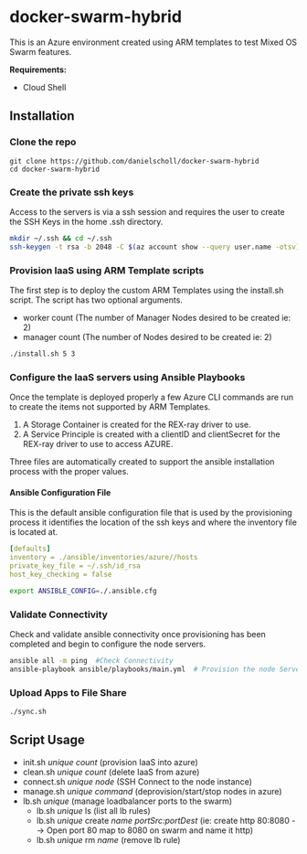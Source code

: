 # docker-swarm-hybrid

This is an Azure environment created using ARM templates to test Mixed OS Swarm features.

__Requirements:__

- Cloud Shell

## Installation
### Clone the repo

```
git clone https://github.com/danielscholl/docker-swarm-hybrid
cd docker-swarm-hybrid
```

### Create the private ssh keys

Access to the servers is via a ssh session and requires the user to create the SSH Keys in the home .ssh directory.

```bash
mkdir ~/.ssh && cd ~/.ssh
ssh-keygen -t rsa -b 2048 -C $(az account show --query user.name -otsv) -f id_rsa
```

### Provision IaaS using ARM Template scripts

The first step is to deploy the custom ARM Templates using the install.sh script.  The script has two optional arguments.

- worker count (The number of Manager Nodes desired to be created  ie: 2)
- manager count (The number of Nodes desired to be created  ie: 2)

```bash
./install.sh 5 3
```

### Configure the IaaS servers using Ansible Playbooks

Once the template is deployed properly a few Azure CLI commands are run to create the items not supported by ARM Templates.

1. A Storage Container is created for the REX-ray driver to use.
2. A Service Principle is created with a clientID and clientSecret for the REX-ray driver to use to access AZURE.

Three files are automatically created to support the ansible installation process with the proper values.

#### Ansible Configuration File 

This is the default ansible configuration file that is used by the provisioning process it identifies the location of the ssh keys and where the inventory file is located at.

```yaml
[defaults]
inventory = ./ansible/inventories/azure//hosts
private_key_file = ~/.ssh/id_rsa
host_key_checking = false
```

```bash
export ANSIBLE_CONFIG=./.ansible.cfg
```

### Validate Connectivity

Check and validate ansible connectivity once provisioning has been completed and begin to configure the node servers.

```bash
ansible all -m ping  #Check Connectivity
ansible-playbook ansible/playbooks/main.yml  # Provision the node Servers
```

### Upload Apps to File Share

```bash
./sync.sh
```

## Script Usage

- init.sh _unique_ _count_ (provision IaaS into azure)
- clean.sh _unique_ _count_ (delete IaaS from azure)
- connect.sh _unique_ _node_ (SSH Connect to the node instance)
- manage.sh _unique_ _command_ (deprovision/start/stop nodes in azure)
- lb.sh _unique_ (manage loadbalancer ports to the swarm)
  - lb.sh _unique_ ls  (list all lb rules)
  - lb.sh _unique_ create _name_ _portSrc:portDest_  (ie: create http 80:8080 --> Open port 80 map to 8080 on swarm and name it http)
  - lb.sh _unique_ rm _name_ (remove lb rule)
